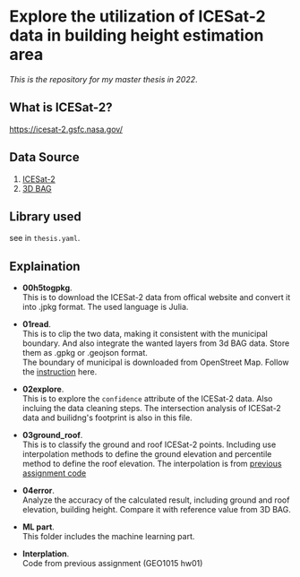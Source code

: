# Explore the utilization of ICESat-2 data in building height estimation area
*This is the repository for my master thesis in 2022*.


## What is ICESat-2?
<https://icesat-2.gsfc.nasa.gov/>

## Data Source
1. [ICESat-2](https://search.earthdata.nasa.gov/search)
2. [3D BAG](https://3dbag.nl/en/download)

## Library used  
see in `thesis.yaml`.

## Explaination
- **00h5togpkg**.   
This is to download the ICESat-2 data from offical website and convert it into .jpkg format. The used language is Julia.

- **01read**.   
This is to clip the two data, making it consistent with the municipal boundary. And also integrate the wanted layers from 3d BAG data. Store them as .gpkg or .geojson format.  
The boundary of municipal is downloaded from OpenStreet Map. Follow the [instruction](https://peteris.rocks/blog/openstreetmap-administrative-boundaries-in-geojson/) here. 

- **02explore**.   
This is to explore the `confidence` attribute of the ICESat-2 data. Also incluing the data cleaning steps. The intersection analysis of ICESat-2 data and builidng's footprint is also in this file.
 
- **03ground_roof**.  
This is to classify the ground and roof ICESat-2 points. Including use interpolation methods to define the ground elevation and percentile method to define the roof elevation.
The interpolation is from [previous assignment code](https://github.com/Ziyan-Wu/geo1015/tree/master/hw_01/new)

- **04error**.  
Analyze the accuracy of the calculated result, including ground and roof elevation, building height. Compare it with reference value from 3D BAG.

- **ML part**.   
This folder includes the machine learning part.

- **Interplation**.  
Code from previous assignment (GEO1015 hw01)
